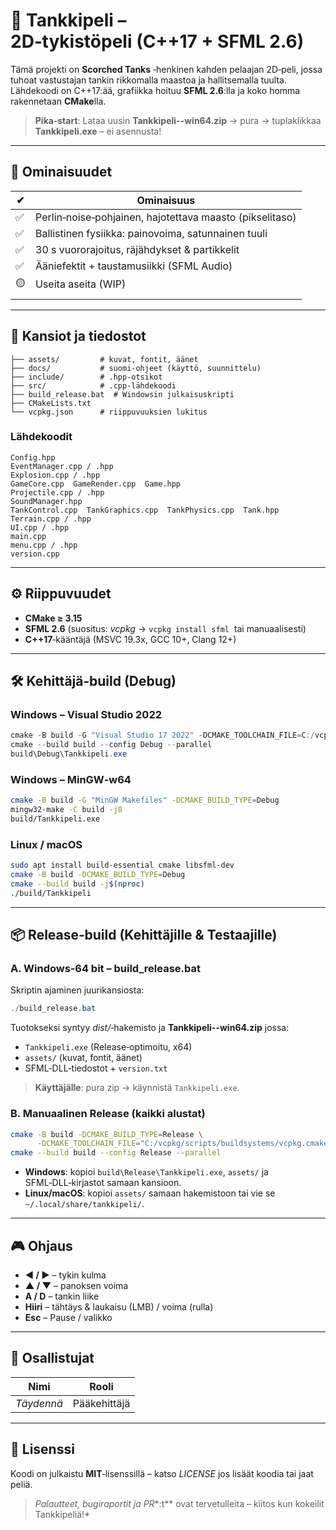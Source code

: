 # 🚀 Tankkipeli – 2D‑tykistöpeli (C++17 + SFML 2.6)

Tämä projekti on **Scorched Tanks** ‑henkinen kahden pelaajan 2D‑peli, jossa tuhoat vastustajan tankin rikkomalla maastoa ja hallitsemalla tuulta.  Lähdekoodi on C++17:ää, grafiikka hoituu **SFML 2.6**:lla ja koko homma rakennetaan **CMake**lla.

> **Pika‑start**: Lataa uusin **Tankkipeli--win64.zip** → pura → tuplaklikkaa **Tankkipeli.exe** – ei asennusta!

---

## 🔑 Ominaisuudet

| ✔  | Ominaisuus                                               |
| -- | -------------------------------------------------------- |
| ✅  | Perlin‑noise‑pohjainen, hajotettava maasto (pikselitaso) |
| ✅  | Ballistinen fysiikka: painovoima, satunnainen tuuli      |
| ✅  | 30 s vuororajoitus, räjähdykset & partikkelit            |
| ✅  | Ääniefektit + taustamusiikki (SFML Audio)                |
| 🟡 | Useita aseita (WIP)                                      |
|    |                                                          |

---

## 📂 Kansiot ja tiedostot

```
├── assets/         # kuvat, fontit, äänet
├── docs/           # suomi‑ohjeet (käyttö, suunnittelu)
├── include/        # .hpp‑otsikot
├── src/            # .cpp‑lähdekoodi
├── build_release.bat  # Windowsin julkaisuskripti
├── CMakeLists.txt
└── vcpkg.json      # riippuvuuksien lukitus
```

### Lähdekoodit 

```
Config.hpp
EventManager.cpp / .hpp
Explosion.cpp / .hpp
GameCore.cpp  GameRender.cpp  Game.hpp
Projectile.cpp / .hpp
SoundManager.hpp
TankControl.cpp  TankGraphics.cpp  TankPhysics.cpp  Tank.hpp
Terrain.cpp / .hpp
UI.cpp / .hpp
main.cpp
menu.cpp / .hpp
version.cpp
```

---

## ⚙️ Riippuvuudet

- **CMake ≥ 3.15**
- **SFML 2.6** (suositus: *vcpkg* → `vcpkg install sfml`  tai manuaalisesti)  
- **C++17**‑kääntäjä (MSVC 19.3x, GCC 10+, Clang 12+)

---

## 🛠️ Kehittäjä‑build (Debug)

### Windows – Visual Studio 2022

```powershell
cmake -B build -G "Visual Studio 17 2022" -DCMAKE_TOOLCHAIN_FILE=C:/vcpkg/scripts/buildsystems/vcpkg.cmake -DCMAKE_CONFIGURATION_TYPES=Debug
cmake --build build --config Debug --parallel
build\Debug\Tankkipeli.exe
```

### Windows – MinGW‑w64

```bash
cmake -B build -G "MinGW Makefiles" -DCMAKE_BUILD_TYPE=Debug
mingw32-make -C build -j8
build/Tankkipeli.exe
```

### Linux / macOS

```bash
sudo apt install build-essential cmake libsfml-dev
cmake -B build -DCMAKE_BUILD_TYPE=Debug
cmake --build build -j$(nproc)
./build/Tankkipeli
```

---

## 📦 Release‑build (Kehittäjille & Testaajille)

### A. Windows‑64 bit – **build\_release.bat**

Skriptin ajaminen juurikansiosta:

```powershell
./build_release.bat
```

Tuotokseksi syntyy *dist/*‑hakemisto ja **Tankkipeli--win64.zip** jossa:

- `Tankkipeli.exe` (Release‑optimoitu, x64)
- `assets/` (kuvat, fontit, äänet)
- SFML‑DLL‑tiedostot + `version.txt`

> **Käyttäjälle**: pura zip → käynnistä `Tankkipeli.exe`.

### B. Manuaalinen Release (kaikki alustat)

```bash
cmake -B build -DCMAKE_BUILD_TYPE=Release \
      -DCMAKE_TOOLCHAIN_FILE="C:/vcpkg/scripts/buildsystems/vcpkg.cmake"
cmake --build build --config Release --parallel
```

- **Windows**: kopioi `build\Release\Tankkipeli.exe`, `assets/` ja SFML‑DLL‑kirjastot samaan kansioon.
- **Linux/macOS**: kopioi `assets/` samaan hakemistoon tai vie se `~/.local/share/tankkipeli/`.

---

## 🎮 Ohjaus

- **◄ / ►** – tykin kulma
- **▲ / ▼** – panoksen voima
- **A / D** – tankin liike
- **Hiiri** – tähtäys & laukaisu (LMB) / voima (rulla)
- **Esc** – Pause / valikko

---

## 🤝 Osallistujat

| Nimi       | Rooli        |
| ---------- | ------------ |
| *Täydennä* | Pääkehittäjä |

---

## 📜 Lisenssi

Koodi on julkaistu **MIT**‑lisenssillä – katso *LICENSE* jos lisäät koodia tai jaat peliä.

> *Palautteet, bugiraportit ja PR*\*:t\*\* ovat tervetulleita – kiitos kun kokeilit Tankkipeliä!\*

